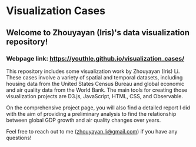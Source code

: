 # Visualization Cases
## Welcome to Zhouyayan (Iris)'s data visualization repository!
### Webpage link: https://youthle.github.io/visualization_cases/
This repository includes some visualization work by Zhouyayan (Iris) Li. These cases involve a variety of spatial and temporal datasets, including housing data from the United States Census Bureau and global economic and air quality data from the World Bank. The main tools for creating those visualization projects are D3.js, JavaScript, HTML, CSS, and Observable.

On the comprehensive project page, you will also find a detailed report I did with the aim of providing a preliminary analysis to find the relationship between global GDP growth and air quality changes over years.

Feel free to reach out to me (zhouyayan.li@gmail.com) if you have any questions!
